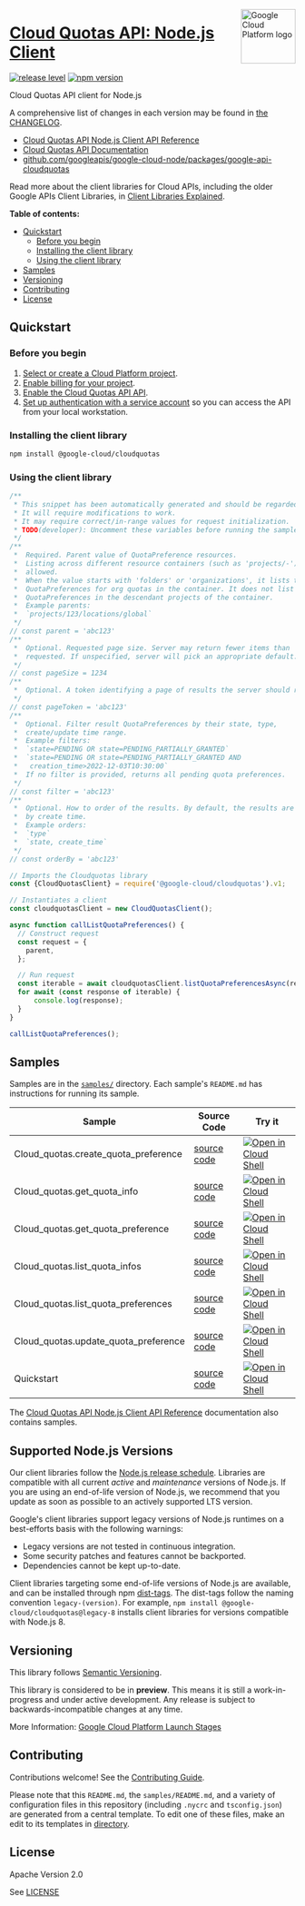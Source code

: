 [//]: # "This README.md file is auto-generated, all changes to this file will be lost."
[//]: # "To regenerate it, use `python -m synthtool`."
<img src="https://avatars2.githubusercontent.com/u/2810941?v=3&s=96" alt="Google Cloud Platform logo" title="Google Cloud Platform" align="right" height="96" width="96"/>

# [Cloud Quotas API: Node.js Client](https://github.com/googleapis/google-cloud-node/tree/main/packages/google-api-cloudquotas)

[![release level](https://img.shields.io/badge/release%20level-preview-yellow.svg?style=flat)](https://cloud.google.com/terms/launch-stages)
[![npm version](https://img.shields.io/npm/v/@google-cloud/cloudquotas.svg)](https://www.npmjs.org/package/@google-cloud/cloudquotas)




Cloud Quotas API client for Node.js


A comprehensive list of changes in each version may be found in
[the CHANGELOG](https://github.com/googleapis/google-cloud-node/tree/main/packages/google-api-cloudquotas/CHANGELOG.md).

* [Cloud Quotas API Node.js Client API Reference][client-docs]
* [Cloud Quotas API Documentation][product-docs]
* [github.com/googleapis/google-cloud-node/packages/google-api-cloudquotas](https://github.com/googleapis/google-cloud-node/tree/main/packages/google-api-cloudquotas)

Read more about the client libraries for Cloud APIs, including the older
Google APIs Client Libraries, in [Client Libraries Explained][explained].

[explained]: https://cloud.google.com/apis/docs/client-libraries-explained

**Table of contents:**


* [Quickstart](#quickstart)
  * [Before you begin](#before-you-begin)
  * [Installing the client library](#installing-the-client-library)
  * [Using the client library](#using-the-client-library)
* [Samples](#samples)
* [Versioning](#versioning)
* [Contributing](#contributing)
* [License](#license)

## Quickstart

### Before you begin

1.  [Select or create a Cloud Platform project][projects].
1.  [Enable billing for your project][billing].
1.  [Enable the Cloud Quotas API API][enable_api].
1.  [Set up authentication with a service account][auth] so you can access the
    API from your local workstation.

### Installing the client library

```bash
npm install @google-cloud/cloudquotas
```


### Using the client library

```javascript
/**
 * This snippet has been automatically generated and should be regarded as a code template only.
 * It will require modifications to work.
 * It may require correct/in-range values for request initialization.
 * TODO(developer): Uncomment these variables before running the sample.
 */
/**
 *  Required. Parent value of QuotaPreference resources.
 *  Listing across different resource containers (such as 'projects/-') is not
 *  allowed.
 *  When the value starts with 'folders' or 'organizations', it lists the
 *  QuotaPreferences for org quotas in the container. It does not list the
 *  QuotaPreferences in the descendant projects of the container.
 *  Example parents:
 *  `projects/123/locations/global`
 */
// const parent = 'abc123'
/**
 *  Optional. Requested page size. Server may return fewer items than
 *  requested. If unspecified, server will pick an appropriate default.
 */
// const pageSize = 1234
/**
 *  Optional. A token identifying a page of results the server should return.
 */
// const pageToken = 'abc123'
/**
 *  Optional. Filter result QuotaPreferences by their state, type,
 *  create/update time range.
 *  Example filters:
 *  `state=PENDING OR state=PENDING_PARTIALLY_GRANTED`
 *  `state=PENDING OR state=PENDING_PARTIALLY_GRANTED AND
 *   creation_time>2022-12-03T10:30:00`
 *  If no filter is provided, returns all pending quota preferences.
 */
// const filter = 'abc123'
/**
 *  Optional. How to order of the results. By default, the results are ordered
 *  by create time.
 *  Example orders:
 *  `type`
 *  `state, create_time`
 */
// const orderBy = 'abc123'

// Imports the Cloudquotas library
const {CloudQuotasClient} = require('@google-cloud/cloudquotas').v1;

// Instantiates a client
const cloudquotasClient = new CloudQuotasClient();

async function callListQuotaPreferences() {
  // Construct request
  const request = {
    parent,
  };

  // Run request
  const iterable = await cloudquotasClient.listQuotaPreferencesAsync(request);
  for await (const response of iterable) {
      console.log(response);
  }
}

callListQuotaPreferences();

```



## Samples

Samples are in the [`samples/`](https://github.com/googleapis/google-cloud-node/tree/main/packages/google-api-cloudquotas/samples) directory. Each sample's `README.md` has instructions for running its sample.

| Sample                      | Source Code                       | Try it |
| --------------------------- | --------------------------------- | ------ |
| Cloud_quotas.create_quota_preference | [source code](https://github.com/googleapis/google-cloud-node/blob/main/packages/google-api-cloudquotas/samples/generated/v1/cloud_quotas.create_quota_preference.js) | [![Open in Cloud Shell][shell_img]](https://console.cloud.google.com/cloudshell/open?git_repo=https://github.com/googleapis/google-cloud-node&page=editor&open_in_editor=packages/google-api-cloudquotas/samples/generated/v1/cloud_quotas.create_quota_preference.js,packages/google-api-cloudquotas/samples/README.md) |
| Cloud_quotas.get_quota_info | [source code](https://github.com/googleapis/google-cloud-node/blob/main/packages/google-api-cloudquotas/samples/generated/v1/cloud_quotas.get_quota_info.js) | [![Open in Cloud Shell][shell_img]](https://console.cloud.google.com/cloudshell/open?git_repo=https://github.com/googleapis/google-cloud-node&page=editor&open_in_editor=packages/google-api-cloudquotas/samples/generated/v1/cloud_quotas.get_quota_info.js,packages/google-api-cloudquotas/samples/README.md) |
| Cloud_quotas.get_quota_preference | [source code](https://github.com/googleapis/google-cloud-node/blob/main/packages/google-api-cloudquotas/samples/generated/v1/cloud_quotas.get_quota_preference.js) | [![Open in Cloud Shell][shell_img]](https://console.cloud.google.com/cloudshell/open?git_repo=https://github.com/googleapis/google-cloud-node&page=editor&open_in_editor=packages/google-api-cloudquotas/samples/generated/v1/cloud_quotas.get_quota_preference.js,packages/google-api-cloudquotas/samples/README.md) |
| Cloud_quotas.list_quota_infos | [source code](https://github.com/googleapis/google-cloud-node/blob/main/packages/google-api-cloudquotas/samples/generated/v1/cloud_quotas.list_quota_infos.js) | [![Open in Cloud Shell][shell_img]](https://console.cloud.google.com/cloudshell/open?git_repo=https://github.com/googleapis/google-cloud-node&page=editor&open_in_editor=packages/google-api-cloudquotas/samples/generated/v1/cloud_quotas.list_quota_infos.js,packages/google-api-cloudquotas/samples/README.md) |
| Cloud_quotas.list_quota_preferences | [source code](https://github.com/googleapis/google-cloud-node/blob/main/packages/google-api-cloudquotas/samples/generated/v1/cloud_quotas.list_quota_preferences.js) | [![Open in Cloud Shell][shell_img]](https://console.cloud.google.com/cloudshell/open?git_repo=https://github.com/googleapis/google-cloud-node&page=editor&open_in_editor=packages/google-api-cloudquotas/samples/generated/v1/cloud_quotas.list_quota_preferences.js,packages/google-api-cloudquotas/samples/README.md) |
| Cloud_quotas.update_quota_preference | [source code](https://github.com/googleapis/google-cloud-node/blob/main/packages/google-api-cloudquotas/samples/generated/v1/cloud_quotas.update_quota_preference.js) | [![Open in Cloud Shell][shell_img]](https://console.cloud.google.com/cloudshell/open?git_repo=https://github.com/googleapis/google-cloud-node&page=editor&open_in_editor=packages/google-api-cloudquotas/samples/generated/v1/cloud_quotas.update_quota_preference.js,packages/google-api-cloudquotas/samples/README.md) |
| Quickstart | [source code](https://github.com/googleapis/google-cloud-node/blob/main/packages/google-api-cloudquotas/samples/quickstart.js) | [![Open in Cloud Shell][shell_img]](https://console.cloud.google.com/cloudshell/open?git_repo=https://github.com/googleapis/google-cloud-node&page=editor&open_in_editor=packages/google-api-cloudquotas/samples/quickstart.js,packages/google-api-cloudquotas/samples/README.md) |



The [Cloud Quotas API Node.js Client API Reference][client-docs] documentation
also contains samples.

## Supported Node.js Versions

Our client libraries follow the [Node.js release schedule](https://github.com/nodejs/release#release-schedule).
Libraries are compatible with all current _active_ and _maintenance_ versions of
Node.js.
If you are using an end-of-life version of Node.js, we recommend that you update
as soon as possible to an actively supported LTS version.

Google's client libraries support legacy versions of Node.js runtimes on a
best-efforts basis with the following warnings:

* Legacy versions are not tested in continuous integration.
* Some security patches and features cannot be backported.
* Dependencies cannot be kept up-to-date.

Client libraries targeting some end-of-life versions of Node.js are available, and
can be installed through npm [dist-tags](https://docs.npmjs.com/cli/dist-tag).
The dist-tags follow the naming convention `legacy-(version)`.
For example, `npm install @google-cloud/cloudquotas@legacy-8` installs client libraries
for versions compatible with Node.js 8.

## Versioning

This library follows [Semantic Versioning](http://semver.org/).







This library is considered to be in **preview**. This means it is still a
work-in-progress and under active development. Any release is subject to
backwards-incompatible changes at any time.


More Information: [Google Cloud Platform Launch Stages][launch_stages]

[launch_stages]: https://cloud.google.com/terms/launch-stages

## Contributing

Contributions welcome! See the [Contributing Guide](https://github.com/googleapis/google-cloud-node/blob/main/CONTRIBUTING.md).

Please note that this `README.md`, the `samples/README.md`,
and a variety of configuration files in this repository (including `.nycrc` and `tsconfig.json`)
are generated from a central template. To edit one of these files, make an edit
to its templates in
[directory](https://github.com/googleapis/synthtool).

## License

Apache Version 2.0

See [LICENSE](https://github.com/googleapis/google-cloud-node/blob/main/LICENSE)

[client-docs]: https://cloud.google.com/nodejs/docs/reference/cloudquotas/latest
[product-docs]: https://cloud.google.com/docs/quota/api-overview
[shell_img]: https://gstatic.com/cloudssh/images/open-btn.png
[projects]: https://console.cloud.google.com/project
[billing]: https://support.google.com/cloud/answer/6293499#enable-billing
[enable_api]: https://console.cloud.google.com/flows/enableapi?apiid=cloudquotas.googleapis.com
[auth]: https://cloud.google.com/docs/authentication/getting-started
